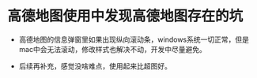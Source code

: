 <!--
 * @Autor: 卢建
 * @LastEditors: 卢建
 * @Description: 高德地图使用中存在的问题
 * @Date: 2023-09-18 14:38:31
 * @LastEditTime: 2023-09-18 14:38:31
-->
# 高德地图使用中发现高德地图存在的坑

* 高德地图的信息弹窗里如果出现纵向滚动条，windows系统一切正常，但是mac中会无法滚动，修改样式也解决不动，开发中尽量避免。

* 后续再补充，感觉没啥难点，使用起来比超图好。